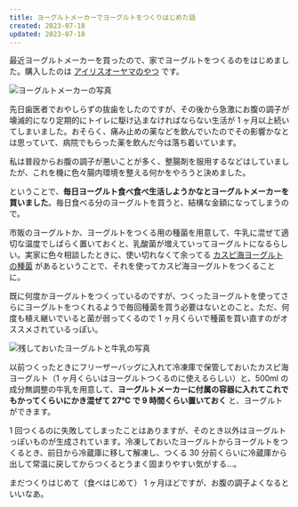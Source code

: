 ```yaml
---
title: ヨーグルトメーカーでヨーグルトをつくりはじめた話
created: 2023-07-18
updated: 2023-07-18
---
```


最近ヨーグルトメーカーを買ったので、家でヨーグルトをつくるのをはじめました。購入したのは [アイリスオーヤマのやつ](https://www.irisohyama.co.jp/yogurt-maker/) です。

![ヨーグルトメーカーの写真](101e7bb4-21de-4a24-1493-85ca09d4f500)

先日歯医者でおやしらずの抜歯をしたのですが、その後から急激にお腹の調子が壊滅的になり定期的にトイレに駆け込まなければならない生活が 1 ヶ月以上続いてしまいました。おそらく、痛み止めの薬などを飲んでいたのでその影響かなとは思っていて、病院でもらった薬を飲んだ今は落ち着いています。

私は普段からお腹の調子が悪いことが多く、整腸剤を服用するなどはしていましたが、これを機に色々腸内環境を整える何かをやろうと決めました。

ということで、**毎日ヨーグルト食べ食べ生活しようかなとヨーグルトメーカーを買いました**。毎日食べる分のヨーグルトを買うと、結構な金額になってしまうので。

市販のヨーグルトか、ヨーグルトをつくる用の種菌を用意して、牛乳に混ぜて適切な温度でしばらく置いておくと、乳酸菌が増えていってヨーグルトになるらしい。実家に色々相談したときに、使い切れなくて余ってる [カスピ海ヨーグルトの種菌](https://www.caspia.jp/cyproducts/45/) があるということで、それを使ってカスピ海ヨーグルトをつくることに。

既に何度かヨーグルトをつくっているのですが、つくったヨーグルトを使ってさらにヨーグルトをつくれるようで毎回種菌を買う必要はないとのこと。ただ、何度も植え継いでいると菌が弱ってくるので 1 ヶ月くらいで種菌を買い直すのがオススメされているっぽい。

![残しておいたヨーグルトと牛乳の写真](8d05a674-f1f3-4747-478d-29b285459f00)

以前つくったときにフリーザーバッグに入れて冷凍庫で保管しておいたカスピ海ヨーグルト（1 ヶ月くらいはヨーグルトつくるのに使えるらしい）と、500ml の成分無調整の牛乳を用意して、**ヨーグルトメーカーに付属の容器に入れてこれでもかってくらいにかき混ぜて 27℃ で 9 時間くらい置いておく** と、ヨーグルトができます。

1 回つくるのに失敗してしまったことはありますが、そのとき以外はヨーグルトっぽいものが生成されています。冷凍しておいたヨーグルトからヨーグルトをつくるとき、前日から冷蔵庫に移して解凍し、つくる 30 分前くらいに冷蔵庫から出して常温に戻してからつくるとうまく固まりやすい気がする…。

まだつくりはじめて（食べはじめて） 1 ヶ月ほどですが、お腹の調子よくなるといいなあ。
